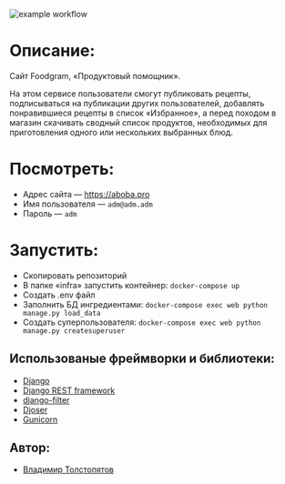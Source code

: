 ![example workflow](https://github.com/vtolstopyatov/foodgram-project-react/actions/workflows//foodgram_workflow.yml/badge.svg)
# Описание:
Cайт Foodgram, «Продуктовый помощник».

На этом сервисе пользователи смогут публиковать рецепты, подписываться на публикации других пользователей, добавлять понравившиеся рецепты в список «Избранное», а перед походом в магазин скачивать сводный список продуктов, необходимых для приготовления одного или нескольких выбранных блюд.

# Посмотреть:
* Адрес сайта — https://aboba.pro
* Имя пользователя — `adm@adm.adm`
* Пароль — `adm`

# Запустить:
- Скопировать репозиторий
- В папке «infra» запустить контейнер:
```docker-compose up```
- Создать .env файл
- Заполнить БД ингредиентами:
```docker-compose exec web python manage.py load_data```
- Создать суперпользователя:
```docker-compose exec web python manage.py createsuperuser```

## Использованые фреймворки и библиотеки:
- [Django](https://www.djangoproject.com/)
- [Django REST framework](https://www.django-rest-framework.org/)
- [django-filter](https://django-filter.readthedocs.io/en/stable/)
- [Djoser](https://djoser.readthedocs.io/)
- [Gunicorn](https://gunicorn.org/)

## Автор:
- [Владимир Толстопятов](https://github.com/vtolstopyatov)
